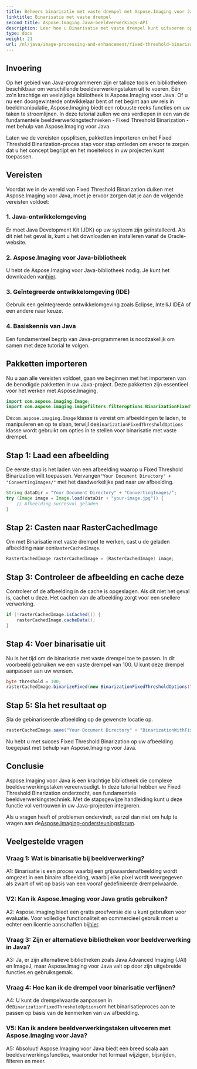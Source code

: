 ```yaml
---
title: Beheers binarisatie met vaste drempel met Aspose.Imaging voor Java
linktitle: Binarisatie met vaste drempel
second_title: Aspose.Imaging Java-beeldverwerkings-API
description: Leer hoe u Binarisatie met vaste drempel kunt uitvoeren op afbeeldingen met behulp van Aspose.Imaging voor Java.
type: docs
weight: 21
url: /nl/java/image-processing-and-enhancement/fixed-threshold-binarization/
---
```

## Invoering

Op het gebied van Java-programmeren zijn er talloze tools en bibliotheken beschikbaar om verschillende beeldverwerkingstaken uit te voeren. Eén zo'n krachtige en veelzijdige bibliotheek is Aspose.Imaging voor Java. Of u nu een doorgewinterde ontwikkelaar bent of net begint aan uw reis in beeldmanipulatie, Aspose.Imaging biedt een robuuste reeks functies om uw taken te stroomlijnen. In deze tutorial zullen we ons verdiepen in een van de fundamentele beeldverwerkingstechnieken - Fixed Threshold Binarization - met behulp van Aspose.Imaging voor Java.

Laten we de vereisten opsplitsen, pakketten importeren en het Fixed Threshold Binarization-proces stap voor stap ontleden om ervoor te zorgen dat u het concept begrijpt en het moeiteloos in uw projecten kunt toepassen.

## Vereisten

Voordat we in de wereld van Fixed Threshold Binarization duiken met Aspose.Imaging voor Java, moet je ervoor zorgen dat je aan de volgende vereisten voldoet:

### 1. Java-ontwikkelomgeving

Er moet Java Development Kit (JDK) op uw systeem zijn geïnstalleerd. Als dit niet het geval is, kunt u het downloaden en installeren vanaf de Oracle-website.

### 2. Aspose.Imaging voor Java-bibliotheek

 U hebt de Aspose.Imaging voor Java-bibliotheek nodig. Je kunt het downloaden van[hier](https://releases.aspose.com/imaging/java/).

### 3. Geïntegreerde ontwikkelomgeving (IDE)

Gebruik een geïntegreerde ontwikkelomgeving zoals Eclipse, IntelliJ IDEA of een andere naar keuze.

### 4. Basiskennis van Java

Een fundamenteel begrip van Java-programmeren is noodzakelijk om samen met deze tutorial te volgen.

## Pakketten importeren

Nu u aan alle vereisten voldoet, gaan we beginnen met het importeren van de benodigde pakketten in uw Java-project. Deze pakketten zijn essentieel voor het werken met Aspose.Imaging.

```java
import com.aspose.imaging.Image;
import com.aspose.imaging.imagefilters.filteroptions.BinarizationFixedThresholdOptions;
```

 De`com.aspose.imaging.Image` klasse is vereist om afbeeldingen te laden, te manipuleren en op te slaan, terwijl de`BinarizationFixedThresholdOptions` klasse wordt gebruikt om opties in te stellen voor binarisatie met vaste drempel.

## Stap 1: Laad een afbeelding

 De eerste stap is het laden van een afbeelding waarop u Fixed Threshold Binarization wilt toepassen. Vervangen`"Your Document Directory" + "ConvertingImages/"` met het daadwerkelijke pad naar uw afbeelding.

```java
String dataDir = "Your Document Directory" + "ConvertingImages/";
try (Image image = Image.load(dataDir + "your-image.jpg")) {
    // Afbeelding succesvol geladen
}
```

## Stap 2: Casten naar RasterCachedImage

 Om met Binarisatie met vaste drempel te werken, cast u de geladen afbeelding naar een`RasterCachedImage`.

```java
RasterCachedImage rasterCachedImage = (RasterCachedImage) image;
```

## Stap 3: Controleer de afbeelding en cache deze

Controleer of de afbeelding in de cache is opgeslagen. Als dit niet het geval is, cachet u deze. Het cachen van de afbeelding zorgt voor een snellere verwerking.

```java
if (!rasterCachedImage.isCached()) {
    rasterCachedImage.cacheData();
}
```

## Stap 4: Voer binarisatie uit

Nu is het tijd om de binarisatie met vaste drempel toe te passen. In dit voorbeeld gebruiken we een vaste drempel van 100. U kunt deze drempel aanpassen aan uw wensen.

```java
byte threshold = 100;
rasterCachedImage.binarizeFixed(new BinarizationFixedThresholdOptions(threshold));
```

## Stap 5: Sla het resultaat op

Sla de gebinariseerde afbeelding op de gewenste locatie op.

```java
rasterCachedImage.save("Your Document Directory" + "BinarizationWithFixedThreshold_out.jpg");
```

Nu hebt u met succes Fixed Threshold Binarization op uw afbeelding toegepast met behulp van Aspose.Imaging voor Java.

## Conclusie

Aspose.Imaging voor Java is een krachtige bibliotheek die complexe beeldverwerkingstaken vereenvoudigt. In deze tutorial hebben we Fixed Threshold Binarization onderzocht, een fundamentele beeldverwerkingstechniek. Met de stapsgewijze handleiding kunt u deze functie vol vertrouwen in uw Java-projecten integreren.

Als u vragen heeft of problemen ondervindt, aarzel dan niet om hulp te vragen aan de[Aspose.Imaging-ondersteuningsforum](https://forum.aspose.com/).

## Veelgestelde vragen

### Vraag 1: Wat is binarisatie bij beeldverwerking?

A1: Binarisatie is een proces waarbij een grijswaardenafbeelding wordt omgezet in een binaire afbeelding, waarbij elke pixel wordt weergegeven als zwart of wit op basis van een vooraf gedefinieerde drempelwaarde.

### V2: Kan ik Aspose.Imaging voor Java gratis gebruiken?

 A2: Aspose.Imaging biedt een gratis proefversie die u kunt gebruiken voor evaluatie. Voor volledige functionaliteit en commercieel gebruik moet u echter een licentie aanschaffen bij[hier](https://purchase.aspose.com/buy).

### Vraag 3: Zijn er alternatieve bibliotheken voor beeldverwerking in Java?

A3: Ja, er zijn alternatieve bibliotheken zoals Java Advanced Imaging (JAI) en ImageJ, maar Aspose.Imaging voor Java valt op door zijn uitgebreide functies en gebruiksgemak.

### Vraag 4: Hoe kan ik de drempel voor binarisatie verfijnen?

 A4: U kunt de drempelwaarde aanpassen in de`BinarizationFixedThresholdOptions`om het binarisatieproces aan te passen op basis van de kenmerken van uw afbeelding.

### V5: Kan ik andere beeldverwerkingstaken uitvoeren met Aspose.Imaging voor Java?

A5: Absoluut! Aspose.Imaging voor Java biedt een breed scala aan beeldverwerkingsfuncties, waaronder het formaat wijzigen, bijsnijden, filteren en meer.